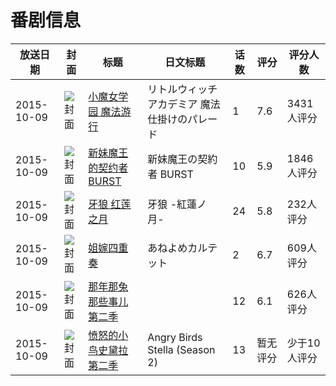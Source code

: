 # 番剧信息

|放送日期|封面|标题|日文标题|话数|评分|评分人数|
|---|---|---|---|---|---|---|
|2015-10-09|![封面](https://lain.bgm.tv/pic/cover/c/aa/5c/124646_Cgec8.jpg)|[小魔女学园 魔法游行](https://bangumi.tv/subject/124646)|リトルウィッチアカデミア 魔法仕掛けのパレード|1|7.6|3431人评分|
|2015-10-09|![封面](https://lain.bgm.tv/pic/cover/c/e5/46/128885_DoJO4.jpg)|[新妹魔王的契约者 BURST](https://bangumi.tv/subject/128885)|新妹魔王の契約者 BURST|10|5.9|1846人评分|
|2015-10-09|![封面](https://lain.bgm.tv/pic/cover/c/66/84/141078_EtWBh.jpg)|[牙狼 红莲之月](https://bangumi.tv/subject/141078)|牙狼 -紅蓮ノ月-|24|5.8|232人评分|
|2015-10-09|![封面](https://bangumi.tv/img/no_icon_subject.png)|[姐嫁四重奏](https://bangumi.tv/subject/145625)|あねよめカルテット|2|6.7|609人评分|
|2015-10-09|![封面](https://lain.bgm.tv/pic/cover/c/5a/11/147920_zecYH.jpg)|[那年那兔那些事儿 第二季](https://bangumi.tv/subject/147920)||12|6.1|626人评分|
|2015-10-09|![封面](https://lain.bgm.tv/pic/cover/c/a0/68/537991_S6D69.jpg)|[愤怒的小鸟史黛拉 第二季](https://bangumi.tv/subject/537991)|Angry Birds Stella (Season 2)|13|暂无评分|少于10人评分|
